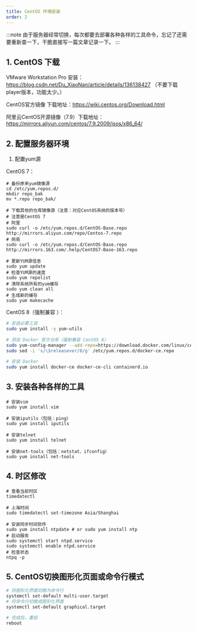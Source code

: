 ```yaml
---
title: CentOS 环境安装
order: 2
---
```


:::note
由于服务器经常切换，每次都要去部署各种各样的工具命令，忘记了还需要重新查一下，干脆直接写一篇文章记录一下。
:::

## 1. CentOS 下载

VMware Workstation Pro 安装：https://blog.csdn.net/Du_XiaoNan/article/details/136138427 （不要下载player版本，功能太少。）

CentOS官方镜像 下载地址：https://wiki.centos.org/Download.html

阿里云CentOS开源镜像（7.9）下载地址：https://mirrors.aliyun.com/centos/7.9.2009/isos/x86_64/



## 2. 配置服务器环境

1. 配置yum源

CentOS 7：
```shell
# 备份原来yum镜像源
cd /etc/yum.repos.d/
mkdir repo_bak
mv *.repo repo_bak/

# 下载其他的仓库镜像源（注意：对应CentOS系统的版本号）
# 注意是CentOS 7
# 阿里
sudo curl -o /etc/yum.repos.d/CentOS-Base.repo http://mirrors.aliyun.com/repo/Centos-7.repo 
# 网易
sudo curl -o /etc/yum.repos.d/CentOS-Base.repo http://mirrors.163.com/.help/CentOS7-Base-163.repo 

# 更新YUM源信息
sudo yum update
# 检查YUM源的速度
sudo yum repolist
# 清除系统所有的yum缓存
sudo yum clean all   
# 生成新的缓存
sudo yum makecache
```

CentOS 8（强制兼容 ）：
```bash
# 安装必要工具 
sudo yum install -y yum-utils 
 
# 添加 Docker 官方仓库（强制兼容 CentOS 8）
sudo yum-config-manager --add-repo=https://download.docker.com/linux/centos/docker-ce.repo  
sudo sed -i 's/\$releasever/8/g' /etc/yum.repos.d/docker-ce.repo  
 
# 安装 Docker 
sudo yum install docker-ce docker-ce-cli containerd.io  
```



## 3. 安装各种各样的工具

```shell
# 安装vim
sudo yum install vim 

# 安装iputils（包括：ping）
sudo yum install iputils

# 安装telnet
sudo yum install telnet

# 安装net-tools（包括：netstat、ifconfig）
sudo yum install net-tools
```



## 4. 时区修改

```shell
# 查看当前时区
timedatectl

# 上海时间
sudo timedatectl set-timezone Asia/Shanghai

# 安装同步时间软件
sudo yum install ntpdate # or sudo yum install ntp 
# 启动服务
sudo systemctl start ntpd.service
sudo systemctl enable ntpd.service
# 检查状态
ntpq -p
```



## 5. CentOS切换图形化页面或命令行模式

```bash
# 将图形化界面切换为命令行
systemctl set-default multi-user.target
# 将命令行切换成图形化界面
systemctl set-default graphical.target

# 完成后，重启
reboot
```

